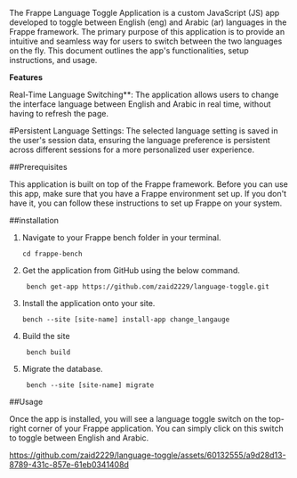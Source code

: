The Frappe Language Toggle Application is a custom JavaScript (JS) app developed to toggle between English (eng) and Arabic (ar) languages in the Frappe framework. The primary purpose of this application is to provide an intuitive and seamless way for users to switch between the two languages on the fly. This document outlines the app's functionalities, setup instructions, and usage.

**Features**

Real-Time Language Switching**: The application allows users to change the interface language between English and Arabic in real time, without having to refresh the page.

#Persistent Language Settings: The selected language setting is saved in the user's session data, ensuring the language preference is persistent across different sessions for a more personalized user experience.

##Prerequisites

This application is built on top of the Frappe framework. Before you can use this app, make sure that you have a Frappe environment set up. If you don't have it, you can follow these instructions to set up Frappe on your system.

##installation
1. Navigate to your Frappe bench folder in your terminal.

    `cd frappe-bench`

2. Get the application from GitHub using the below command.

   ` bench get-app https://github.com/zaid2229/language-toggle.git`

   
3. Install the application onto your site.

    `bench --site [site-name] install-app change_langauge
`
4. Build the site

   ` bench build`
   
5. Migrate the database.

   ` bench --site [site-name] migrate`

##Usage

Once the app is installed, you will see a language toggle switch on the top-right corner of your Frappe application. You can simply click on this switch to toggle between English and Arabic.



https://github.com/zaid2229/language-toggle/assets/60132555/a9d28d13-8789-431c-857e-61eb0341408d




